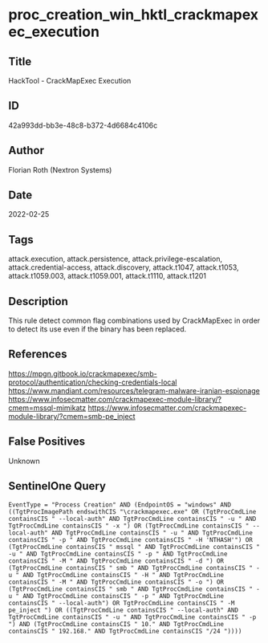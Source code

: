 # proc_creation_win_hktl_crackmapexec_execution

## Title
HackTool - CrackMapExec Execution

## ID
42a993dd-bb3e-48c8-b372-4d6684c4106c

## Author
Florian Roth (Nextron Systems)

## Date
2022-02-25

## Tags
attack.execution, attack.persistence, attack.privilege-escalation, attack.credential-access, attack.discovery, attack.t1047, attack.t1053, attack.t1059.003, attack.t1059.001, attack.t1110, attack.t1201

## Description
This rule detect common flag combinations used by CrackMapExec in order to detect its use even if the binary has been replaced.

## References
https://mpgn.gitbook.io/crackmapexec/smb-protocol/authentication/checking-credentials-local
https://www.mandiant.com/resources/telegram-malware-iranian-espionage
https://www.infosecmatter.com/crackmapexec-module-library/?cmem=mssql-mimikatz
https://www.infosecmatter.com/crackmapexec-module-library/?cmem=smb-pe_inject

## False Positives
Unknown

## SentinelOne Query
```
EventType = "Process Creation" AND (EndpointOS = "windows" AND ((TgtProcImagePath endswithCIS "\crackmapexec.exe" OR (TgtProcCmdLine containsCIS " --local-auth" AND TgtProcCmdLine containsCIS " -u " AND TgtProcCmdLine containsCIS " -x ") OR (TgtProcCmdLine containsCIS " --local-auth" AND TgtProcCmdLine containsCIS " -u " AND TgtProcCmdLine containsCIS " -p " AND TgtProcCmdLine containsCIS " -H 'NTHASH'") OR (TgtProcCmdLine containsCIS " mssql " AND TgtProcCmdLine containsCIS " -u " AND TgtProcCmdLine containsCIS " -p " AND TgtProcCmdLine containsCIS " -M " AND TgtProcCmdLine containsCIS " -d ") OR (TgtProcCmdLine containsCIS " smb " AND TgtProcCmdLine containsCIS " -u " AND TgtProcCmdLine containsCIS " -H " AND TgtProcCmdLine containsCIS " -M " AND TgtProcCmdLine containsCIS " -o ") OR (TgtProcCmdLine containsCIS " smb " AND TgtProcCmdLine containsCIS " -u " AND TgtProcCmdLine containsCIS " -p " AND TgtProcCmdLine containsCIS " --local-auth") OR TgtProcCmdLine containsCIS " -M pe_inject ") OR ((TgtProcCmdLine containsCIS " --local-auth" AND TgtProcCmdLine containsCIS " -u " AND TgtProcCmdLine containsCIS " -p ") AND (TgtProcCmdLine containsCIS " 10." AND TgtProcCmdLine containsCIS " 192.168." AND TgtProcCmdLine containsCIS "/24 "))))

```